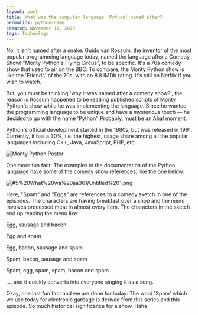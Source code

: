 ```yaml
---
layout: post
title: What was the computer language 'Python' named after?
permalink: python-name
created: November 11, 2020
tags: Technology
---
```


No, it isn't named after a snake. Guido van Rossum, the inventor of the most popular programming language today, named the language after a Comedy Show! "Monty Python's Flying Circus", to be specific. It's a 70s comedy show that used to air on the BBC. To compare, the Monty Python show is like the 'Friends' of the 70s, with an 8.8 IMDb rating. It's still on Netflix if you wish to watch.

But, you must be thinking 'why it was named after a comedy show?', the reason is Rossum happened to be reading published scripts of Monty Python's show while he was implementing the language. Since he wanted the programming language to be unique and have a mysterious touch — he decided to go with the name 'Python'. Probably, must be an Aha! moment.

Python's official development started in the 1980s, but was released in 1991. Currently, it has a 30%, i.e. the highest, usage share among all the popular languages including C++, Java, JavaScript, PHP, etc.

![Monty Python Poster]({{site.baseurl}}/images/monty-python-poster.png)

One more fun fact: The examples in the documentation of the Python language have some of the comedy show references, like the one below:

![#5%20What%20wa%20aa361/Untitled%201.png]({{site.baseurl}}/images/spam-eggs.png)

Here, "Spam" and "Eggs" are references to a comedy sketch in one of the episodes. The characters are having breakfast over a shop and the menu involves processed meat in almost every item. The characters in the sketch end up reading the menu like:

Egg, sausage and bacon

Egg and spam

Egg, bacon, sausage and spam

Spam, bacon, sausage and spam

Spam, egg, spam, spam, bacon and spam

.... and it quickly converts into everyone singing it as a song.

Okay, one last fun fact and we are done for today: The word 'Spam' which we use today for electronic garbage is derived from this series and this episode. So much historical significance for a show. Haha
